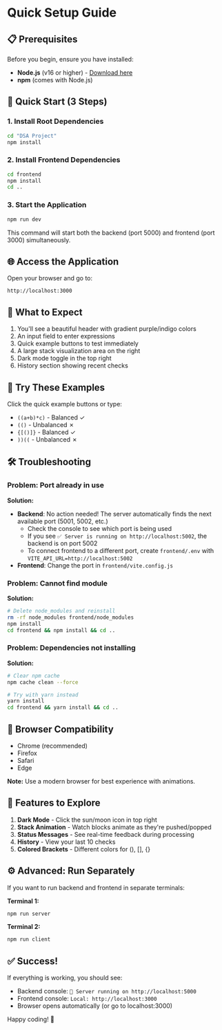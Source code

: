 # Quick Setup Guide

## 📋 Prerequisites

Before you begin, ensure you have installed:
- **Node.js** (v16 or higher) - [Download here](https://nodejs.org/)
- **npm** (comes with Node.js)

## 🚀 Quick Start (3 Steps)

### 1. Install Root Dependencies
```bash
cd "DSA Project"
npm install
```

### 2. Install Frontend Dependencies
```bash
cd frontend
npm install
cd ..
```

### 3. Start the Application
```bash
npm run dev
```

This command will start both the backend (port 5000) and frontend (port 3000) simultaneously.

## 🌐 Access the Application

Open your browser and go to:
```
http://localhost:3000
```

## 📝 What to Expect

1. You'll see a beautiful header with gradient purple/indigo colors
2. An input field to enter expressions
3. Quick example buttons to test immediately
4. A large stack visualization area on the right
5. Dark mode toggle in the top right
6. History section showing recent checks

## 🧪 Try These Examples

Click the quick example buttons or type:
- `((a+b)*c)` - Balanced ✓
- `(()` - Unbalanced ✗
- `{[()]}` - Balanced ✓
- `))((` - Unbalanced ✗

## 🛠️ Troubleshooting

### Problem: Port already in use
**Solution:** 
- **Backend**: No action needed! The server automatically finds the next available port (5001, 5002, etc.)
  - Check the console to see which port is being used
  - If you see `✅ Server is running on http://localhost:5002`, the backend is on port 5002
  - To connect frontend to a different port, create `frontend/.env` with `VITE_API_URL=http://localhost:5002`
- **Frontend**: Change the port in `frontend/vite.config.js`

### Problem: Cannot find module
**Solution:**
```bash
# Delete node_modules and reinstall
rm -rf node_modules frontend/node_modules
npm install
cd frontend && npm install && cd ..
```

### Problem: Dependencies not installing
**Solution:**
```bash
# Clear npm cache
npm cache clean --force

# Try with yarn instead
yarn install
cd frontend && yarn install && cd ..
```

## 📱 Browser Compatibility

- Chrome (recommended)
- Firefox
- Safari
- Edge

**Note:** Use a modern browser for best experience with animations.

## 🎨 Features to Explore

1. **Dark Mode** - Click the sun/moon icon in top right
2. **Stack Animation** - Watch blocks animate as they're pushed/popped
3. **Status Messages** - See real-time feedback during processing
4. **History** - View your last 10 checks
5. **Colored Brackets** - Different colors for (), [], {}

## ⚙️ Advanced: Run Separately

If you want to run backend and frontend in separate terminals:

**Terminal 1:**
```bash
npm run server
```

**Terminal 2:**
```bash
npm run client
```

## ✅ Success!

If everything is working, you should see:
- Backend console: `🚀 Server running on http://localhost:5000`
- Frontend console: `Local: http://localhost:3000`
- Browser opens automatically (or go to localhost:3000)

Happy coding! 🎉

